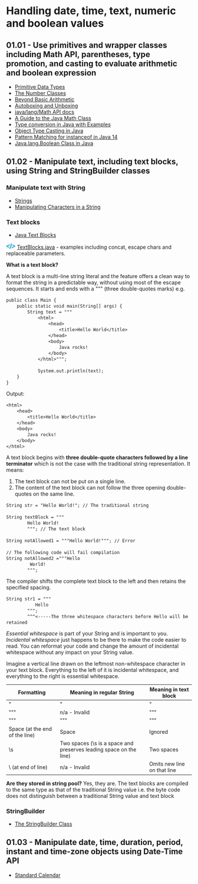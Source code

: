 # Handling date, time, text, numeric and boolean values

## 01.01 - Use primitives and wrapper classes including Math API, parentheses, type promotion, and casting to evaluate arithmetic and boolean expression

- [Primitive Data Types](https://docs.oracle.com/javase/tutorial/java/nutsandbolts/datatypes.html)
- [The Number Classes](https://docs.oracle.com/javase/tutorial/java/data/numberclasses.html)
- [Beyond Basic Arithmetic](https://docs.oracle.com/javase/tutorial/java/data/beyondmath.html) 
- [Autoboxing and Unboxing](https://docs.oracle.com/javase/tutorial/java/data/autoboxing.html)
- [java/lang/Math API docs](https://docs.oracle.com/en/java/javase/18/docs/api/java.base/java/lang/Math.html)
- [A Guide to the Java Math Class](https://www.baeldung.com/java-lang-math)
- [Type conversion in Java with Examples](https://www.geeksforgeeks.org/type-conversion-java-examples/)
- [Object Type Casting in Java](https://www.baeldung.com/java-type-casting)
- [Pattern Matching for instanceof in Java 14](https://www.baeldung.com/java-pattern-matching-instanceof)
- [Java.lang.Boolean Class in Java](https://www.geeksforgeeks.org/java-lang-boolean-class-java/)

## 01.02 - Manipulate text, including text blocks, using String and StringBuilder classes

### Manipulate text with String

- [Strings](https://docs.oracle.com/javase/tutorial/java/data/strings.html)
- [Manipulating Characters in a String](https://docs.oracle.com/javase/tutorial/java/data/manipstrings.html)

### Text blocks

- [Java Text Blocks](https://www.baeldung.com/java-text-blocks)

<img src="../../../../img/icon_code.png"  width="5%"> <a href="text_block/TextBlocks.java">TextBlocks.java</a> - examples including concat, escape chars and replaceable parameters.<br />

**What is a text block?**

A text block is a multi-line string literal and the feature offers a clean way to format the string in a predictable
way, without using most of the escape sequences. It starts and ends with a """ (three double-quotes marks) e.g.

```
public class Main {
    public static void main(String[] args) {
        String text = """
            <html>
                <head>
                    <title>Hello World</title>
                </head>
                <body>
                    Java rocks!
                </body>
            </html>""";
    
            System.out.println(text);
    }
}
```

Output:

```
<html>
    <head>
        <title>Hello World</title>
    </head>
    <body>
        Java rocks!
    </body>
</html>
```

A text block begins with **three double-quote characters followed by a line terminator** which is not the case with 
the traditional string representation. It means:

1. The text block can not be put on a single line.
1. The content of the text block can not follow the three opening double-quotes on the same line.

```
String str = "Hello World!"; // The traditional string

String textBlock = """
        Hello World!
        """; // The text block

String notAllowed1 = """Hello World!"""; // Error

// The following code will fail compilation
String notAllowed2 ="""Hello
         World!
        """;
```

The compiler shifts the complete text block to the left and then retains the specified spacing.

```
String str1 = """
           Hello
        """;
        ^^^<-----The three whitespace characters before Hello will be retained
```

_Essential whitespace_ is part of your String and is important to you. _Incidental
whitespace_ just happens to be there to make the code easier to read. You can reformat
your code and change the amount of incidental whitespace without any impact on your
String value.

Imagine a vertical line drawn on the leftmost non-whitespace character in your text
block. Everything to the left of it is incidental whitespace, and everything to the right is
essential whitespace.

| Formatting                     | Meaning in regular String                                          | Meaning in text block       |
|--------------------------------|--------------------------------------------------------------------|-----------------------------|
| \"                             | "                                                                  | "                           |
| \"""                           | n/a - Invalid                                                      | """                         |
| \"\"\"                         | """                                                                | """                         |
| Space (at the end of the line) | Space                                                              | Ignored                     |
| \s                             | Two spaces (\s is a space and preserves leading space on the line) | Two spaces                  |
| \ (at end of line)             | n/a - Invalid                                                      | Omits new line on that line |

**Are they stored in string pool?**
Yes, they are. The text blocks are compiled to the same type as that of the traditional String value i.e. 
the byte code does not distinguish between a traditional String value and text block

### StringBuilder

- [The StringBuilder Class](https://docs.oracle.com/javase/tutorial/java/data/buffers.html)

## 01.03 - Manipulate date, time, duration, period, instant and time-zone objects using Date-Time API 

- [Standard Calendar](https://docs.oracle.com/javase/tutorial/datetime/iso/index.html)
